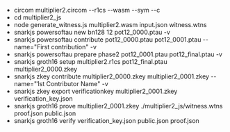 - circom multiplier2.circom --r1cs --wasm --sym --c
- cd multiplier2_js
- node generate_witness.js multiplier2.wasm input.json witness.wtns
- snarkjs powersoftau new bn128 12 pot12_0000.ptau -v
- snarkjs powersoftau contribute pot12_0000.ptau pot12_0001.ptau --name="First contribution" -v
- snarkjs powersoftau prepare phase2 pot12_0001.ptau pot12_final.ptau -v
- snarkjs groth16 setup multiplier2.r1cs pot12_final.ptau multiplier2_0000.zkey
- snarkjs zkey contribute multiplier2_0000.zkey multiplier2_0001.zkey --name="1st Contributor Name" -v
- snarkjs zkey export verificationkey multiplier2_0001.zkey verification_key.json
- snarkjs groth16 prove multiplier2_0001.zkey ./multiplier2_js/witness.wtns proof.json public.json
- snarkjs groth16 verify verification_key.json public.json proof.json
